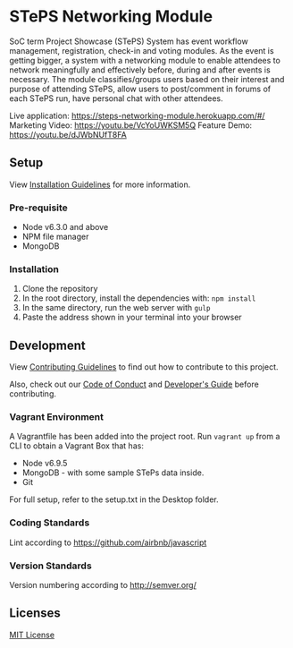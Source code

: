 # STePS Networking Module
SoC term Project Showcase (STePS) System has event workflow management, registration, check-in and voting modules. As the event is getting bigger, a system with a networking module to enable attendees to network meaningfully and effectively before, during and after events is necessary. The module classifies/groups users based on their interest and purpose of attending STePS, allow users to post/comment in forums of each STePS run, have personal chat with other attendees.

Live application: https://steps-networking-module.herokuapp.com/#/
Marketing Video: https://youtu.be/VcYoUWKSM5Q
Feature Demo: https://youtu.be/dJWbNUfT8FA

## Setup
View [Installation Guidelines](./INSTALL.md) for more information.

### Pre-requisite
* Node v6.3.0 and above
* NPM file manager
* MongoDB

### Installation
1. Clone the repository
2. In the root directory, install the dependencies with: `npm install`
3. In the same directory, run the web server with `gulp`
4. Paste the address shown in your terminal into your browser

## Development
View [Contributing Guidelines](./CONTRIBUTING.md) to find out how to contribute to this project.

Also, check out our [Code of Conduct](./CODE_OF_CONDUCT.md) and [Developer's Guide](./documentation/DevGuide.pdf)  before contributing.

### Vagrant Environment
A Vagrantfile has been added into the project root. Run ```vagrant up``` from a CLI to obtain a Vagrant Box that has:
* Node v6.9.5
* MongoDB - with some sample STePs data inside.
* Git

For full setup, refer to the setup.txt in the Desktop folder.

### Coding Standards
Lint according to https://github.com/airbnb/javascript

### Version Standards
Version numbering according to http://semver.org/


## Licenses
[MIT License](./LICENSE.md)
